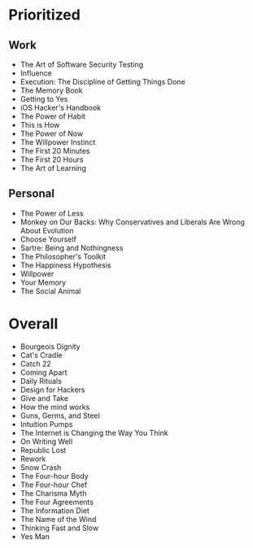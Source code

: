 # Prioritized

## Work

- The Art of Software Security Testing
- Influence
- Execution: The Discipline of Getting Things Done
- The Memory Book
- Getting to Yes
- iOS Hacker's Handbook
- The Power of Habit
- This is How
- The Power of Now
- The Willpower Instinct
- The First 20 Minutes
- The First 20 Hours
- The Art of Learning


## Personal

- The Power of Less
- Monkey on Our Backs: Why Conservatives and Liberals Are Wrong About Evolution
- Choose Yourself
- Sartre: Being and Nothingness
- The Philosopher's Toolkit
- The Happiness Hypothesis
- Willpower
- Your Memory
- The Social Animal

# Overall

- Bourgeois Dignity
- Cat's Cradle
- Catch 22
- Coming Apart
- Daily Rituals
- Design for Hackers
- Give and Take
- How the mind works
- Guns, Germs, and Steel
- Intuition Pumps
- The Internet is Changing the Way You Think
- On Writing Well
- Republic Lost
- Rework
- Snow Crash
- The Four-hour Body
- The Four-hour Chef
- The Charisma Myth
- The Four Agreements
- The Information Diet
- The Name of the Wind
- Thinking Fast and Slow
- Yes Man
